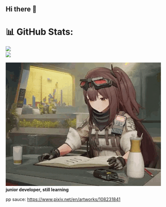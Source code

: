 ## Hi there 👋
# 📊 GitHub Stats:
![](https://nirzak-streak-stats.vercel.app/?user=just-npc&theme=github_dark&hide_border=false)<br/>
![](https://github-readme-stats.vercel.app/api/top-langs/?username=just-npc&theme=github_dark&hide_border=false&include_all_commits=true&count_private=true&layout=compact)

<!-- Proudly created with GPRM ( https://gprm.itsvg.in ) -->
![mayling](mayling-gfl.gif)
<br/>
**junior developer, still learning**

pp sauce: https://www.pixiv.net/en/artworks/108231841
<!--
**just-npc/just-npc** is a ✨ _special_ ✨ repository because its `README.md` (this file) appears on your GitHub profile.

Here are some ideas to get you started:

- 🔭 I’m currently working on ...
- 🌱 I’m currently learning ...
- 👯 I’m looking to collaborate on ...
- 🤔 I’m looking for help with ...
- 💬 Ask me about ...
- 📫 How to reach me: ...
- 😄 Pronouns: ...
- ⚡ Fun fact: ...
-->
